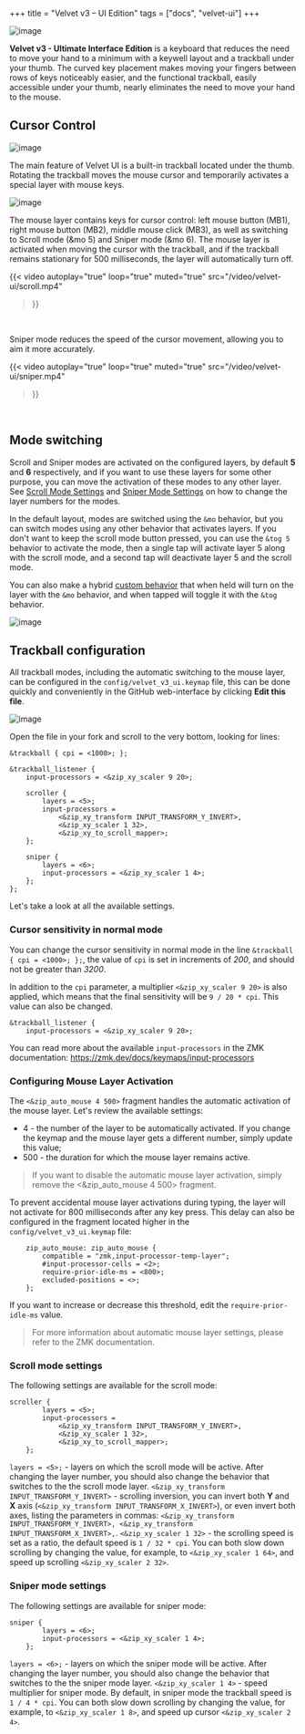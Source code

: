 +++
title = "Velvet v3 – UI Edition"
tags = ["docs", "velvet-ui"]
+++

![image](/images/layouts/velvet-ui.png)

**Velvet v3 - Ultimate Interface Edition** is a keyboard that reduces the need to move your hand to a minimum with a keywell layout and a trackball under your thumb. The curved key placement makes moving your fingers between rows of keys noticeably easier, and the functional trackball, easily accessible under your thumb, nearly eliminates the need to move your hand to the mouse.

## Cursor Control

![image](/images/velvet-ui/trackball.jpg)

The main feature of Velvet UI is a built-in trackball located under the thumb. Rotating the trackball moves the mouse cursor and temporarily activates a special layer with mouse keys.

![image](/images/velvet-ui/layer.png)

The mouse layer contains keys for cursor control: left mouse button (MB1), right mouse button (MB2), middle mouse click (MB3), as well as switching to Scroll mode (&mo 5) and Sniper mode (&mo 6).
The mouse layer is activated when moving the cursor with the trackball, and if the trackball remains stationary for 500 milliseconds, the layer will automatically turn off.

{{< video 
    autoplay="true"
    loop="true"
    muted="true"
    src="/video/velvet-ui/scroll.mp4" 
>}}
<br />


Sniper mode reduces the speed of the cursor movement, allowing you to aim it more accurately.

{{< video 
    autoplay="true"
    loop="true"
    muted="true"
    src="/video/velvet-ui/sniper.mp4" 
>}}
<br />


## Mode switching

Scroll and Sniper modes are activated on the configured layers, by default **5** and **6** respectively, and if you want to use these layers for some other purpose, you can move the activation of these modes to any other layer. See [Scroll Mode Settings](#scroll-mode-settings) and [Sniper Mode Settings](#sniper-mode-settings) on how to change the layer numbers for the modes.
  
In the default layout, modes are switched using the `&mo` behavior, but you can switch modes using any other behavior that activates layers. If you don't want to keep the scroll mode button pressed, you can use the `&tog 5` behavior to activate the mode, then a single tap will activate layer 5 along with the scroll mode, and a second tap will deactivate layer 5 and the scroll mode.

You can also make a hybrid <a href="https://journey.ergohaven.xyz/en-gb/pages/docs/keymap-editor/#custom-behaviors" target="_blank">custom behavior</a> that when held will turn on the layer with the `&mo` behavior, and when tapped will toggle it with the `&tog` behavior.

![image](/images/velvet-ui/mode-behavior.png)

## Trackball configuration

All trackball modes, including the automatic switching to the mouse layer, can be configured in the `config/velvet_v3_ui.keymap` file, this can be done quickly and conveniently in the GitHub web-interface by clicking **Edit this file**.

![image](/images/velvet-ui/github-edit.png)

Open the file in your fork and scroll to the very bottom, looking for lines:

```
&trackball { cpi = <1000>; };

&trackball_listener {
    input-processors = <&zip_xy_scaler 9 20>;

    scroller {
        layers = <5>;
        input-processors =
            <&zip_xy_transform INPUT_TRANSFORM_Y_INVERT>,
            <&zip_xy_scaler 1 32>,
            <&zip_xy_to_scroll_mapper>;
    };

    sniper {
        layers = <6>;
        input-processors = <&zip_xy_scaler 1 4>;
    };
};
```

Let's take a look at all the available settings.


### Cursor sensitivity in normal mode

You can change the cursor sensitivity in normal mode in the line `&trackball { cpi = <1000>; };`, the value of `cpi` is set in increments of *200*, and should not be greater than *3200*.

In addition to the `cpi` parameter, a multiplier `<&zip_xy_scaler 9 20>` is also applied, which means that the final sensitivity will be `9 / 20 * cpi`. This value can also be changed.
```
&trackball_listener {
    input-processors = <&zip_xy_scaler 9 20>;
```
You can read more about the available `input-processors` in the ZMK documentation: https://zmk.dev/docs/keymaps/input-processors


### Configuring Mouse Layer Activation

The `<&zip_auto_mouse 4 500>` fragment handles the automatic activation of the mouse layer. Let's review the available settings:

- 4 - the number of the layer to be automatically activated. If you change the keymap and the mouse layer gets a different number, simply update this value;
- 500 - the duration for which the mouse layer remains active.

> If you want to disable the automatic mouse layer activation, simply remove the <&zip_auto_mouse 4 500> fragment.

To prevent accidental mouse layer activations during typing, the layer will not activate for 800 milliseconds after any key press. This delay can also be configured in the fragment located higher in the `config/velvet_v3_ui.keymap` file:

```
    zip_auto_mouse: zip_auto_mouse {
        compatible = "zmk,input-processor-temp-layer";
        #input-processor-cells = <2>;
        require-prior-idle-ms = <800>;
        excluded-positions = <>;
    };
```

If you want to increase or decrease this threshold, edit the `require-prior-idle-ms` value.  
> For more information about automatic mouse layer settings, please refer to the ZMK documentation.


### Scroll mode settings

The following settings are available for the scroll mode:
```
scroller {
        layers = <5>;
        input-processors =
            <&zip_xy_transform INPUT_TRANSFORM_Y_INVERT>,
            <&zip_xy_scaler 1 32>,
            <&zip_xy_to_scroll_mapper>;
    };
```
`layers = <5>;` - layers on which the scroll mode will be active. After changing the layer number, you should also change the behavior that switches to the the scroll mode layer.
`<&zip_xy_transform INPUT_TRANSFORM_Y_INVERT>` - scrolling inversion, you can invert both **Y** and **X** axis (`<&zip_xy_transform INPUT_TRANSFORM_X_INVERT>`), or even invert both axes, listing the parameters in commas: `<&zip_xy_transform INPUT_TRANSFORM_Y_INVERT>, <&zip_xy_transform INPUT_TRANSFORM_X_INVERT>,`.
`<&zip_xy_scaler 1 32>` - the scrolling speed is set as a ratio, the default speed is `1 / 32 * cpi`. You can both slow down scrolling by changing the value, for example, to `<&zip_xy_scaler 1 64>`, and speed up scrolling `<&zip_xy_scaler 2 32>`.


### Sniper mode settings

The following settings are available for sniper mode:
```
sniper {
        layers = <6>;
        input-processors = <&zip_xy_scaler 1 4>;
    };
```
`layers = <6>;` - layers on which the sniper mode will be active. After changing the layer number, you should also change the behavior that switches to the the sniper mode layer.
`<&zip_xy_scaler 1 4>` - speed multiplier for sniper mode. By default, in sniper mode the trackball speed is `1 / 4 * cpi`. You can both slow down scrolling by changing the value, for example, to `<&zip_xy_scaler 1 8>`, and speed up cursor `<&zip_xy_scaler 2 4>`.

